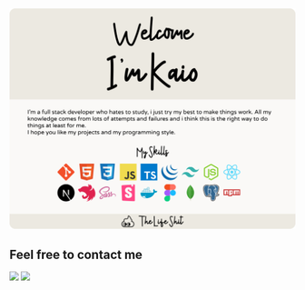 <img src="Github.svg" width="800" height="auto" alt="Click to see the source">

## Feel free to contact me
<div>
<a href = "mailto:contact@thelifeshit.com"><img loading="lazy" src="https://img.shields.io/badge/Gmail-D14836?style=for-the-badge&logo=gmail&logoColor=white" target="_blank"></a>
<a href="https://www.linkedin.com/in/kaio-eduardo-adorno/" target="_blank"><img loading="lazy" src="https://img.shields.io/badge/-LinkedIn-%230077B5?style=for-the-badge&logo=linkedin&logoColor=white" target="_blank"></a>   
</div>